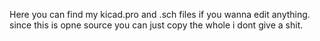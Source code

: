 Here you can find my kicad.pro and .sch files if you wanna edit anything.
since this is opne source you can just copy the whole i dont give a shit.
